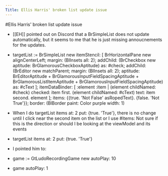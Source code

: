 ---Title: Ellis Harris' broken list update issue---#Ellis Harris' broken list update issue- [[EH]] pointed out on Discord that a BrSimpleList does not update automatically, but it seems to me that he is just missing annoucnements for the updates.- targetList := BrSimpleList new
        itemStencil: [ BrHorizontalPane new
                alignCenterLeft;
                margin: (BlInsets all: 2);
                addChild: (BrCheckbox new aptitude: BrGlamorousCheckboxAptitude) as: #check;
                addChild: (BrEditor new
                            matchParent;
                            margin: (BlInsets all: 2);
                            aptitude: BrEditorAptitude + BrGlamorousInputFieldSpacingAptitude
                                    + BrGlamorousListItemAptitude + BrGlamorousInputFieldSpacingAptitude)
                    as: #cText ];
        itemDataBinder: [ :element :item | 
            (element childNamed: #check) checked: item first.
            (element childNamed: #cText) text: item second.
            element ];
        items: {{true.
                    'Not False' asRopedText}.
                {false.
                    'Not True'}};
        border: (BlBorder paint: Color purple width: 1)- When  I  do targetList items at: 2 put: {true. 'True'},  there is no change until I click near the second item on the list or I use #items:
Not sure if this is the direction or should I be looking at the viewModel and  its events- targetList items at: 2 put: {true. 'True'}- I pointed him to:- game := GtLudoRecordingGame new autoPlay: 10- game autoPlay: 1